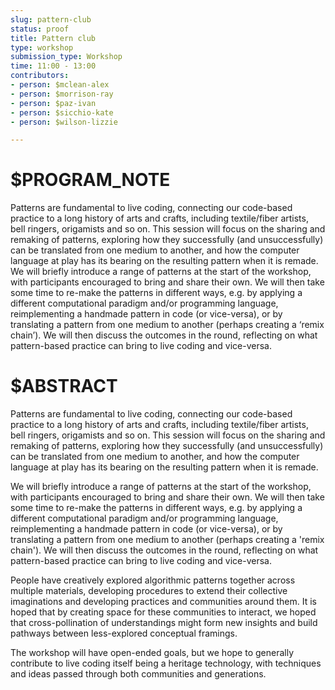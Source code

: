 ```yaml
---
slug: pattern-club
status: proof
title: Pattern club
type: workshop
submission_type: Workshop
time: 11:00 - 13:00
contributors:
- person: $mclean-alex
- person: $morrison-ray
- person: $paz-ivan
- person: $sicchio-kate
- person: $wilson-lizzie

---
```


# $PROGRAM_NOTE

Patterns are fundamental to live coding, connecting our code-based practice
to a long history of arts and crafts, including textile/fiber artists, bell ringers,
origamists and so on. This session will focus on the sharing and remaking of
patterns, exploring how they successfully (and unsuccessfully) can be translated
from one medium to another, and how the computer language at play has its
bearing on the resulting pattern when it is remade.
We will briefly introduce a range of patterns at the start of the workshop,
with participants encouraged to bring and share their own. We will then
take some time to re-make the patterns in different ways, e.g. by applying a
different computational paradigm and/or programming language, reimplementing
a handmade pattern in code (or vice-versa), or by translating a pattern from
one medium to another (perhaps creating a ‘remix chain’). We will then discuss
the outcomes in the round, reflecting on what pattern-based practice can bring
to live coding and vice-versa.

# $ABSTRACT

Patterns are fundamental to live coding, connecting our code-based practice to a long history of arts and crafts, including textile/fiber artists, bell ringers, origamists and so on. This session will focus on the sharing and remaking of patterns, exploring how they successfully (and unsuccessfully) can be translated from one medium to another, and how the computer language at play has its bearing on the resulting pattern when it is remade.

We will briefly introduce a range of patterns at the start of the workshop, with participants encouraged to bring and share their own. We will then take some time to re-make the patterns in different ways, e.g. by applying a different computational paradigm and/or programming language, reimplementing a handmade pattern in code (or vice-versa), or by translating a pattern from one medium to another (perhaps creating a 'remix chain'). We will then discuss the outcomes in the round, reflecting on what pattern-based practice can bring to live coding and vice-versa.

People have creatively explored algorithmic patterns together across multiple materials, developing procedures to extend their collective imaginations and developing practices and communities around them. It is hoped that by creating space for these communities to interact, we hoped that cross-pollination of understandings might form new insights and build pathways between less-explored conceptual framings.

The workshop will have open-ended goals, but we hope to generally contribute to live coding itself being a heritage technology, with techniques and ideas passed through both communities and generations.


